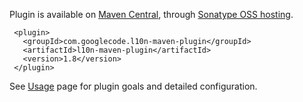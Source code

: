 Plugin is available on [Maven Central](http://search.maven.org/#search|gav|1|g%3A%22com.googlecode.l10n-maven-plugin%22%20AND%20a%3A%22l10n-maven-plugin%22), through [Sonatype OSS hosting](http://oss.sonatype.org/index.html#nexus-search;gav~com.googlecode.l10n-maven-plugin~l10n-maven-plugin~~~).

```
 <plugin>
   <groupId>com.googlecode.l10n-maven-plugin</groupId>
   <artifactId>l10n-maven-plugin</artifactId>
   <version>1.8</version>
 </plugin>
```

See [Usage](Usage.md) page for plugin goals and detailed configuration.